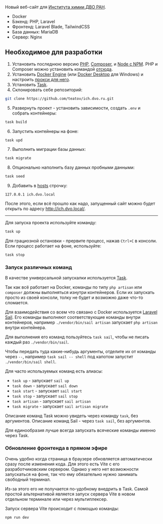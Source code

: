 Новый веб-сайт для [Института химии ДВО РАН](http://www.ich.dvo.ru/).

- Docker
- Бэкенд: PHP, Laravel
- Фронтенд: Laravel Blade, TailwindCSS
- База данных: MariaDB
- Сервер: Nginx

## Необходимое для разработки
1. Установить последнюю версию [PHP](https://www.php.net/downloads.php), [Composer](https://getcomposer.org/download/), и [Node с NPM](https://nodejs.org/en/download). PHP и Composer можно установить командой [отсюда](https://laravel.com/docs/11.x/installation#installing-php).
2. Установить [Docker Engine](https://docs.docker.com/engine/install/) (или [Docker Desktop](https://docs.docker.com/desktop/install/windows-install/) для Windows) и настроить [прокси для него](https://help.reg.ru/support/servery-vps/oblachnyye-servery/rabota-s-serverom/kak-podklyuchitsya-k-lokalnomu-proksi-serveru-docker-io#0).
3. Установить [Task](https://taskfile.dev/installation/#get-the-binary).
4. Склонировать себе репозиторий:
``` bash
git clone https://github.com/teatov/ich.dvo.ru.git
```
5. Развернуть проект - установить зависимости, создать `.env` и собрать контейнеры:
```bash
task build
```
6. Запустить контейнеры на фоне:
```bash
task upd
```
7. Выполнить миграции базы данных:
```bash
task migrate
```
8. Опционально наполнить базу данных пробными данными:
```bash
task seed
```
9. Добавить в [hosts](https://en.wikipedia.org/wiki/Hosts_(file)#Location_in_the_file_system) строчку:
```
127.0.0.1 ich.dvo.local
```

После этого, если всё прошло как надо, запущенный сайт можно будет открыть по адресу http://ich.dvo.local/.

---
Для запуска проекта используйте команду:
```bash
task up
```

Для грациозной остановки - прервите процесс, нажав `Ctrl+C` в консоли. Если процесс работает на фоне, используйте:
```bash
task stop
```

### Запуск различных команд
В качестве универсальной запускалки используется [Task](https://taskfile.dev/).

Так как всё работает на Docker, команды по типу `php artisan` или `composer` должны выполняться изнутри контейнеров. Если их запускать просто из своей консоли, толку не будет и возможно даже что-то сломается.

Для взаимодействия со всем что связано с Docker используется [Laravel Sail](https://laravel.com/docs/11.x/sail). Его команды выполняют соответствующие команды внутри контейнеров, например `./vendor/bin/sail artisan` запускает `php artisan` внутри контейнера.

Для выполнения его команд пользуйтесь `task sail`, чтобы не писать каждый раз `./vendor/bin/sail`.

Чтобы передать туда какие-нибудь аргументы, отделите их от команды через `--`, например `task sail -- shell` под капотом запустит `./vendor/bin/sail shell`.

Для часто используемых команд есть алиасы:
- `task up` - запускает `sail up`
- `task down` - запускает `sail down`
- `task start` - запускает `sail start`
- `task stop` - запускает `sail stop`
- `task artisan` - запускает `sail artisan`
- `task migrate` - запускает `sail artisan migrate`

Описание команд Task можно увидеть через команду `task`, без аргументов. Описание команд Sail - через `task sail`, без аргументов.

Для единообразия лучше всегда запускать всяческие команды именно через Task.

### Обновление фронтенда в прямом эфире
Очень удобно когда страница в браузере обновляется автоматически сразу после изменения кода. Для этого есть Vite с его разработчиковским сервером. Однако у него нет возможности запускаться на фоне, так что ему обязательно нужно занимать свободный терминал.

Из-за этого его не получается по-удобному внедрить в Task. Самой простой альтернативой является запуск сервера Vite в новом отдельном терминале или через мультиплексер.

Запуск сервера Vite происходит с помощью команды:
```bash
npm run dev
```

